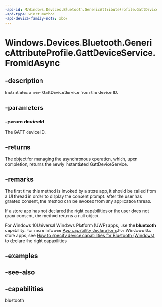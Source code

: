 ```yaml
---
-api-id: M:Windows.Devices.Bluetooth.GenericAttributeProfile.GattDeviceService.FromIdAsync(System.String)
-api-type: winrt method
-api-device-family-note: xbox
---
```


<!-- Method syntax
public Windows.Foundation.IAsyncOperation<Windows.Devices.Bluetooth.GenericAttributeProfile.GattDeviceService> FromIdAsync(System.String deviceId)
-->

# Windows.Devices.Bluetooth.GenericAttributeProfile.GattDeviceService.FromIdAsync

## -description
Instantiates a new GattDeviceService from the device ID.

## -parameters
### -param deviceId
The GATT device ID.

## -returns
The object for managing the asynchronous operation, which, upon completion, returns the newly instantiated GattDeviceService.

## -remarks
The first time this method is invoked by a store app, it should be called from a UI thread in order to display the consent prompt. After the user has granted consent, the method can be invoked from any application thread.

If a store app has not declared the right capabilities or the user does not grant consent, the method returns a null object.


For Windows 10Universal Windows Platform (UWP) apps, use the **bluetooth** capability. For more info see [App capability declarations](http://aka.ms/appcap).For Windows 8.x store apps, see [How to specify device capabilities for Bluetooth (Windows)](XREF:TODO:AppxManifestSchema.how_to_specify_device_capabilities_for_bluetooth) to declare the right capabilities.

## -examples

## -see-also


## -capabilities
bluetooth
